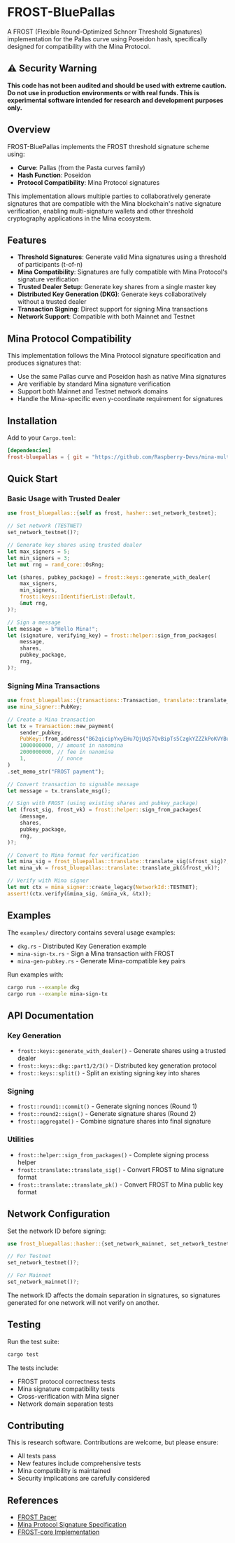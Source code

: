 # FROST-BluePallas

A FROST (Flexible Round-Optimized Schnorr Threshold Signatures) implementation for the Pallas curve using Poseidon hash, specifically designed for compatibility with the Mina Protocol.

## ⚠️ Security Warning

**This code has not been audited and should be used with extreme caution. Do not use in production environments or with real funds. This is experimental software intended for research and development purposes only.**

## Overview

FROST-BluePallas implements the FROST threshold signature scheme using:
- **Curve**: Pallas (from the Pasta curves family)
- **Hash Function**: Poseidon
- **Protocol Compatibility**: Mina Protocol signatures

This implementation allows multiple parties to collaboratively generate signatures that are compatible with the Mina blockchain's native signature verification, enabling multi-signature wallets and other threshold cryptography applications in the Mina ecosystem.

## Features

- **Threshold Signatures**: Generate valid Mina signatures using a threshold of participants (t-of-n)
- **Mina Compatibility**: Signatures are fully compatible with Mina Protocol's signature verification
- **Trusted Dealer Setup**: Generate key shares from a single master key
- **Distributed Key Generation (DKG)**: Generate keys collaboratively without a trusted dealer
- **Transaction Signing**: Direct support for signing Mina transactions
- **Network Support**: Compatible with both Mainnet and Testnet

## Mina Protocol Compatibility

This implementation follows the Mina Protocol signature specification and produces signatures that:
- Use the same Pallas curve and Poseidon hash as native Mina signatures
- Are verifiable by standard Mina signature verification
- Support both Mainnet and Testnet network domains
- Handle the Mina-specific even y-coordinate requirement for signatures

## Installation

Add to your `Cargo.toml`:

```toml
[dependencies]
frost-bluepallas = { git = "https://github.com/Raspberry-Devs/mina-multi-sig" }
```

## Quick Start

### Basic Usage with Trusted Dealer

```rust
use frost_bluepallas::{self as frost, hasher::set_network_testnet};

// Set network (TESTNET)
set_network_testnet()?;

// Generate key shares using trusted dealer
let max_signers = 5;
let min_signers = 3;
let mut rng = rand_core::OsRng;

let (shares, pubkey_package) = frost::keys::generate_with_dealer(
    max_signers,
    min_signers,
    frost::keys::IdentifierList::Default,
    &mut rng,
)?;

// Sign a message
let message = b"Hello Mina!";
let (signature, verifying_key) = frost::helper::sign_from_packages(
    message,
    shares,
    pubkey_package,
    rng,
)?;
```

### Signing Mina Transactions

```rust
use frost_bluepallas::{transactions::Transaction, translate::translate_msg};
use mina_signer::PubKey;

// Create a Mina transaction
let tx = Transaction::new_payment(
    sender_pubkey,
    PubKey::from_address("B62qicipYxyEHu7QjUqS7QvBipTs5CzgkYZZZkPoKVYBu6tnDUcE9Zt")?,
    1000000000, // amount in nanomina
    2000000000, // fee in nanomina
    1,          // nonce
)
.set_memo_str("FROST payment");

// Convert transaction to signable message
let message = tx.translate_msg();

// Sign with FROST (using existing shares and pubkey_package)
let (frost_sig, frost_vk) = frost::helper::sign_from_packages(
    &message,
    shares,
    pubkey_package,
    rng,
)?;

// Convert to Mina format for verification
let mina_sig = frost_bluepallas::translate::translate_sig(&frost_sig)?;
let mina_vk = frost_bluepallas::translate::translate_pk(&frost_vk)?;

// Verify with Mina signer
let mut ctx = mina_signer::create_legacy(NetworkId::TESTNET);
assert!(ctx.verify(&mina_sig, &mina_vk, &tx));
```

## Examples

The `examples/` directory contains several usage examples:

- `dkg.rs` - Distributed Key Generation example
- `mina-sign-tx.rs` - Sign a Mina transaction with FROST
- `mina-gen-pubkey.rs` - Generate Mina-compatible key pairs

Run examples with:
```bash
cargo run --example dkg
cargo run --example mina-sign-tx
```

## API Documentation

### Key Generation

- `frost::keys::generate_with_dealer()` - Generate shares using a trusted dealer
- `frost::keys::dkg::part1/2/3()` - Distributed key generation protocol
- `frost::keys::split()` - Split an existing signing key into shares

### Signing

- `frost::round1::commit()` - Generate signing nonces (Round 1)
- `frost::round2::sign()` - Generate signature shares (Round 2)
- `frost::aggregate()` - Combine signature shares into final signature

### Utilities

- `frost::helper::sign_from_packages()` - Complete signing process helper
- `frost::translate::translate_sig()` - Convert FROST to Mina signature format
- `frost::translate::translate_pk()` - Convert FROST to Mina public key format

## Network Configuration

Set the network ID before signing:

```rust
use frost_bluepallas::hasher::{set_network_mainnet, set_network_testnet};

// For Testnet
set_network_testnet()?;

// For Mainnet
set_network_mainnet()?;
```

The network ID affects the domain separation in signatures, so signatures generated for one network will not verify on another.

## Testing

Run the test suite:

```bash
cargo test
```

The tests include:
- FROST protocol correctness tests
- Mina signature compatibility tests
- Cross-verification with Mina signer
- Network domain separation tests

## Contributing

This is research software. Contributions are welcome, but please ensure:
- All tests pass
- New features include comprehensive tests
- Mina compatibility is maintained
- Security implications are carefully considered

## References

- [FROST Paper](https://eprint.iacr.org/2020/852.pdf)
- [Mina Protocol Signature Specification](https://github.com/MinaProtocol/mina/blob/develop/docs/specs/signatures/description.md)
- [FROST-core Implementation](https://github.com/ZcashFoundation/frost)
